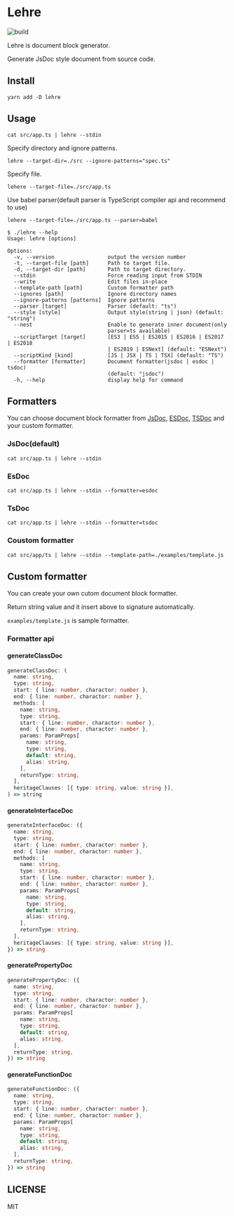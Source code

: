 # Lehre

![build](https://github.com/heavenshell/ts-lehre/workflows/build/badge.svg)

Lehre is document block generator.

Generate JsDoc style document from source code.

## Install

```console
yarn add -D lehre
```

## Usage

```console
cat src/app.ts | lehre --stdin
```

Specify directory and ignore patterns.

```console
lehre --target-dir=./src --ignore-patterns="spec.ts"
```

Specify file.

```console
lehere --target-file=./src/app.ts
```

Use babel parser(default parser is TypeScript compiler api and recommend to use)

```console
lehere --target-file=./src/app.ts --parser=babel
```

```console
$ ./lehre --help
Usage: lehre [options]

Options:
  -v, --version                 output the version number
  -t, --target-file [path]      Path to target file.
  -d, --target-dir [path]       Path to target directory.
  --stdin                       Force reading input from STDIN
  --write                       Edit files in-place
  --template-path [path]        Custom formatter path
  --ignores [path]              Ignore directory names
  --ignore-patterns [patterns]  Ignore patterns
  --parser [target]             Parser (default: "ts")
  --style [style]               Output style(string | json) (default: "string")
  --nest                        Enable to generate inner document(only
                                parser=ts available)
  --scriptTarget [target]       [ES3 | ES5 | ES2015 | ES2016 | ES2017 | ES2018
                                | ES2019 | ESNext] (default: "ESNext")
  --scriptKind [kind]           [JS | JSX | TS | TSX] (default: "TS")
  --formatter [formatter]       Document formatter(jsdoc | esdoc | tsdoc)
                                (default: "jsdoc")
  -h, --help                    display help for command
```

## Formatters

You can choose document block formatter from [JsDoc](https://jsdoc.app/), [ESDoc](https://github.com/esdoc/esdoc), [TSDoc](https://github.com/microsoft/tsdoc) and your custom formatter.

### JsDoc(default)

```console
cat src/app.ts | lehre --stdin
```

### EsDoc

```console
cat src/app.ts | lehre --stdin --formatter=esdoc
```

### TsDoc

```console
cat src/app.ts | lehre --stdin --formatter=tsdoc
```

### Coustom formatter

```console
cat src/app/ts | lehre --stdin --template-path=./examples/template.js
```

## Custom formatter

You can create your own cutom document block formatter.

Return string value and it insert above to signature automatically.

`examples/template.js` is sample formatter.

### Formatter api

#### generateClassDoc

```typescript
generateClassDoc: (
  name: string,
  type: string,
  start: { line: number, charactor: number },
  end: { line: number, charactor: number },
  methods: [
    name: string,
    type: string,
    start: { line: number, charactor: number },
    end: { line: number, charactor: number },
    params: ParamProps[
      name: string,
      type: string,
      default: string,
      alias: string,
    ],
    returnType: string,
  ],
  heritageClauses: [{ type: string, value: string }],
) => string
```

#### generateInterfaceDoc

```typescript
generateInterfaceDoc: ({
  name: string,
  type: string,
  start: { line: number, charactor: number },
  end: { line: number, charactor: number },
  methods: [
    name: string,
    type: string,
    start: { line: number, charactor: number },
    end: { line: number, charactor: number },
    params: ParamProps[
      name: string,
      type: string,
      default: string,
      alias: string,
    ],
    returnType: string,
  ],
  heritageClauses: [{ type: string, value: string }],
}) => string
```

#### generatePropertyDoc

```typescript
generatePropertyDoc: ({
  name: string,
  type: string,
  start: { line: number, charactor: number },
  end: { line: number, charactor: number },
  params: ParamProps[
    name: string,
    type: string,
    default: string,
    alias: string,
  ],
  returnType: string,
}) => string
```

#### generateFunctionDoc

```typescript
generateFunctionDoc: ({
  name: string,
  type: string,
  start: { line: number, charactor: number },
  end: { line: number, charactor: number },
  params: ParamProps[
    name: string,
    type: string,
    default: string,
    alias: string,
  ],
  returnType: string,
}) => string
```

## LICENSE

MIT
